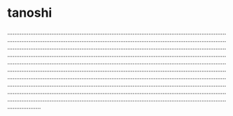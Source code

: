 # tanoshi
...........................................................................................................................................................................................................................................................................................................................................................................................................................................................................................................................................................................................................................................................................................................................................................................................................................................................................................................................................................................................................................................................................................................................................................................................................................................................................................................